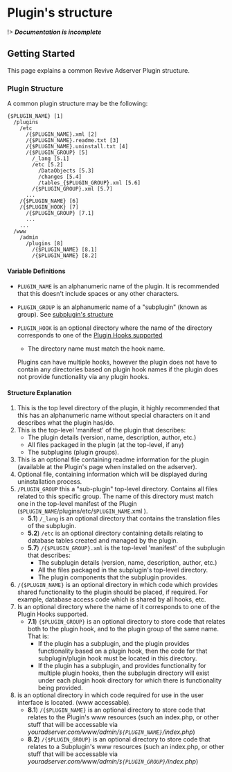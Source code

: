 # Plugin's structure
!> ***Documentation is incomplete***

## Getting Started
This page explains a common Revive Adserver Plugin structure.
### Plugin Structure
A common plugin structure may be the following:

```
{$PLUGIN_NAME} [1]
  /plugins
    /etc
      /{$PLUGIN_NAME}.xml [2]
      /{$PLUGIN_NAME}.readme.txt [3]
      /{$PLUGIN_NAME}.uninstall.txt [4]
      /{$PLUGIN_GROUP} [5]
        /_lang [5.1]
        /etc [5.2]
          /DataObjects [5.3]
          /changes [5.4]
          /tables_{$PLUGIN_GROUP}.xml [5.6]
        /{$PLUGIN_GROUP}.xml [5.7]
      ...
    /{$PLUGIN_NAME} [6]
    /{$PLUGIN_HOOK} [7]
      /{$PLUGIN_GROUP} [7.1]
      ...
    ...
  /www
    /admin
      /plugins [8]
        /{$PLUGIN_NAME} [8.1]
        /{$PLUGIN_NAME} [8.2]
```
#### Variable Definitions
- `PLUGIN_NAME` is an alphanumeric name of the plugin. It is recommended that this doesn't include spaces or any other characters.
- `PLUGIN_GROUP` is an alphanumeric name of a "subplugin" (known as group). See [subplugin's structure](/plugins/plugin_subplugin_structure)
- `PLUGIN_HOOK` is an optional directory where the name of the directory corresponds to one of the [Plugin Hooks supported](plugins/hooks/index)
    - The directory name must match the hook name.

    Plugins can have multiple hooks, however the plugin does not have to contain any directories based on plugin hook names if the plugin does not provide functionality via any plugin hooks.

#### Structure Explanation
1. This is the top level directory of the plugin, it highly recommended that this has an alphanumeric name without special characters on it and describes what the plugin has/do. 
2. This is the top-level 'manifest' of the plugin that describes:
    - The plugin details (version, name, description, author, etc.)
    - All files packaged in the plugin (at the top-level, if any)
    - The subplugins (plugin groups).
3. This is an optional file containing readme information for the plugin (available at the Plugin's page when installed on the adserver).
4. Optional file, containing information which will be displayed during uninstallation process.
5. `/PLUGIN_GROUP` this a "sub-plugin" top-level directory. Contains all files related to this specific group. The name of this directory must match one in the top-level manifest of the Plugin (`$PLUGIN_NAME`/plugins/etc/`$PLUGIN_NAME`.xml ).
    - **5.1**) `/_lang` is an optional directory that contains the translation files of the subplugin. 
    - **5.2**) `/etc` is an optional directory containing details relating to database tables created and managed by the plugin.
    - **5.7**) `/{$PLUGIN_GROUP}.xml` is the top-level 'manifest' of the subplugin that describes:
        - The subplugin details (version, name, description, author, etc.)
        - All the files packaged in the subplugin's top-level directory.
        - The plugin components that the subplugin provides.
6. `/{$PLUGIN_NAME}` is an optional directory in which code which provides shared functionality to the plugin should be placed, if required. For example, database access code which is shared by all hooks, etc.
7. Is an optional directory where the name of it corresponds to one of the Plugin Hooks supported.
    - **7.1**) `{$PLUGIN_GROUP}` is an optional directory to store code that relates both to the plugin hook, and to the plugin group of the same name. That is:
        - If the plugin has a subplugin, and the plugin provides functionality based on a plugin hook, then the code for that subplugin/plugin hook must be located in this directory.
        - If the plugin has a subplugin, and provides functionality for multiple plugin hooks, then the subplugin directory will exist under each plugin hook directory for which there is functionality being provided. 
8. is an optional directory in which code required for use in the user interface is located. (www accessable).
    - **8.1**) `/{$PLUGIN_NAME}` is an optional directory to store code that relates to the Plugin's www resources (such an index.php, or other stuff that will be accessable via *youradserver.com/www/admin/`${PLUGIN_NAME}`/index.php*)
    - **8.2**) `/{$PLUGIN_GROUP}` is an optional directory to store code that relates to a Subplugin's www resources (such an index.php, or other stuff that will be accessable via *youradserver.com/www/admin/`${PLUGIN_GROUP}`/index.php*)




